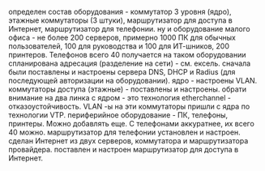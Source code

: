 определен состав оборудования - коммутатор 3 уровня (ядро), этажные коммутаторы (3 штуки), маршрутизатор для доступа в Интернет, маршрутизатор для телефонии. ну и оборудование малого офиса - не более 200 серверов, примерно 1000 ПК для обычных пользователей, 100 для руководства и 100 для ИТ-шников, 200 принтеров. Телефонов всего 40 получается на таком оборудовании 
спланирована адресация (разделение на сети) - см. ексель.
сначала были поставлены и настроены сервера DNS, DHCP и Radius (для последующей авторизации на оборудовании).
ядро - настроены VLAN.
коммутаторы доступа (этажные) - поставлены и настроены. обрати внимание на два линка с ядром - это технология etherchannel - отказоустойчивость. VLAN -ы на эти коммутаторы пришли с ядра по технологии VTP.
периферийное оборудование - ПК, телефоны, принтеры. Можно добавлять еще. С телефонами аккуратнее, их всего 40 можно.
маршрутизатор для телефонии установлен и настроен.
сделан Интернет из двух серверов, коммутатора и маршрутизатора провайдера.
поставлен и настроен маршрутизатор для доступа в Интернет.
